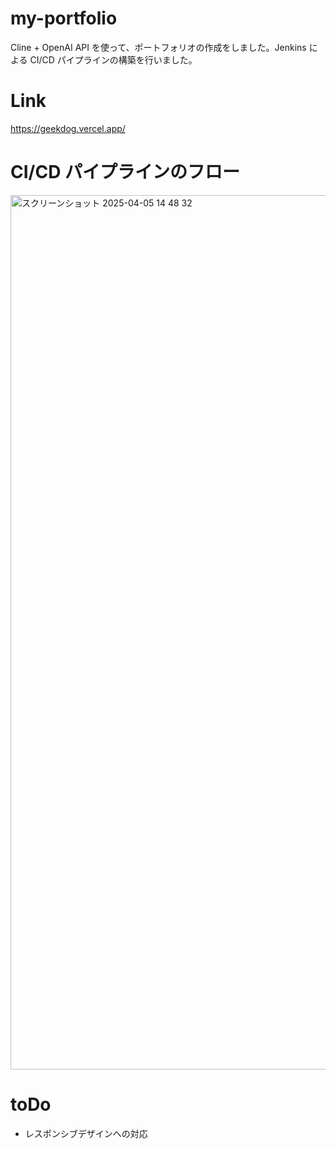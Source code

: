 # my-portfolio

Cline + OpenAI API を使って、ポートフォリオの作成をしました。Jenkins による CI/CD パイプラインの構築を行いました。

# Link

https://geekdog.vercel.app/

# CI/CD パイプラインのフロー

<img width="1399" alt="スクリーンショット 2025-04-05 14 48 32" src="https://github.com/user-attachments/assets/48f38709-d384-431e-9e57-5a30c1c40927" />

# toDo

-   レスポンシブデザインへの対応
